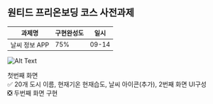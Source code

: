## 원티드 프리온보딩 코스 사전과제

|과제명|구현완성도|일시|
|------|---|---|
|날씨 정보 APP|75%|09-14|


![Alt Text](2번째_UI구성_AdobeExpress.gif)


  첫번째 화면   
  ✅ 20개 도시 이름, 현재기온 현재습도, 날씨 아이콘(추가), 2번째 화면 UI구성  
  ❎ 두번째 화면 구현
